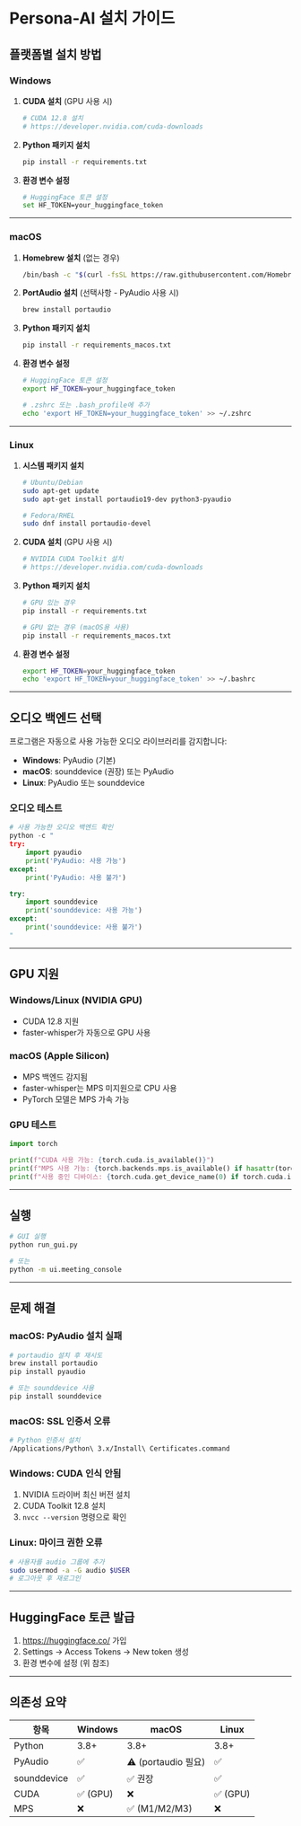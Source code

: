 # Persona-AI 설치 가이드

## 플랫폼별 설치 방법

### Windows

1. **CUDA 설치** (GPU 사용 시)
   ```bash
   # CUDA 12.8 설치
   # https://developer.nvidia.com/cuda-downloads
   ```

2. **Python 패키지 설치**
   ```bash
   pip install -r requirements.txt
   ```

3. **환경 변수 설정**
   ```bash
   # HuggingFace 토큰 설정
   set HF_TOKEN=your_huggingface_token
   ```

---

### macOS

1. **Homebrew 설치** (없는 경우)
   ```bash
   /bin/bash -c "$(curl -fsSL https://raw.githubusercontent.com/Homebrew/install/HEAD/install.sh)"
   ```

2. **PortAudio 설치** (선택사항 - PyAudio 사용 시)
   ```bash
   brew install portaudio
   ```

3. **Python 패키지 설치**
   ```bash
   pip install -r requirements_macos.txt
   ```

4. **환경 변수 설정**
   ```bash
   # HuggingFace 토큰 설정
   export HF_TOKEN=your_huggingface_token

   # .zshrc 또는 .bash_profile에 추가
   echo 'export HF_TOKEN=your_huggingface_token' >> ~/.zshrc
   ```

---

### Linux

1. **시스템 패키지 설치**
   ```bash
   # Ubuntu/Debian
   sudo apt-get update
   sudo apt-get install portaudio19-dev python3-pyaudio

   # Fedora/RHEL
   sudo dnf install portaudio-devel
   ```

2. **CUDA 설치** (GPU 사용 시)
   ```bash
   # NVIDIA CUDA Toolkit 설치
   # https://developer.nvidia.com/cuda-downloads
   ```

3. **Python 패키지 설치**
   ```bash
   # GPU 있는 경우
   pip install -r requirements.txt

   # GPU 없는 경우 (macOS용 사용)
   pip install -r requirements_macos.txt
   ```

4. **환경 변수 설정**
   ```bash
   export HF_TOKEN=your_huggingface_token
   echo 'export HF_TOKEN=your_huggingface_token' >> ~/.bashrc
   ```

---

## 오디오 백엔드 선택

프로그램은 자동으로 사용 가능한 오디오 라이브러리를 감지합니다:

- **Windows**: PyAudio (기본)
- **macOS**: sounddevice (권장) 또는 PyAudio
- **Linux**: PyAudio 또는 sounddevice

### 오디오 테스트

```python
# 사용 가능한 오디오 백엔드 확인
python -c "
try:
    import pyaudio
    print('PyAudio: 사용 가능')
except:
    print('PyAudio: 사용 불가')

try:
    import sounddevice
    print('sounddevice: 사용 가능')
except:
    print('sounddevice: 사용 불가')
"
```

---

## GPU 지원

### Windows/Linux (NVIDIA GPU)
- CUDA 12.8 지원
- faster-whisper가 자동으로 GPU 사용

### macOS (Apple Silicon)
- MPS 백엔드 감지됨
- faster-whisper는 MPS 미지원으로 CPU 사용
- PyTorch 모델은 MPS 가속 가능

### GPU 테스트

```python
import torch

print(f"CUDA 사용 가능: {torch.cuda.is_available()}")
print(f"MPS 사용 가능: {torch.backends.mps.is_available() if hasattr(torch.backends, 'mps') else False}")
print(f"사용 중인 디바이스: {torch.cuda.get_device_name(0) if torch.cuda.is_available() else 'CPU'}")
```

---

## 실행

```bash
# GUI 실행
python run_gui.py

# 또는
python -m ui.meeting_console
```

---

## 문제 해결

### macOS: PyAudio 설치 실패
```bash
# portaudio 설치 후 재시도
brew install portaudio
pip install pyaudio

# 또는 sounddevice 사용
pip install sounddevice
```

### macOS: SSL 인증서 오류
```bash
# Python 인증서 설치
/Applications/Python\ 3.x/Install\ Certificates.command
```

### Windows: CUDA 인식 안됨
1. NVIDIA 드라이버 최신 버전 설치
2. CUDA Toolkit 12.8 설치
3. `nvcc --version` 명령으로 확인

### Linux: 마이크 권한 오류
```bash
# 사용자를 audio 그룹에 추가
sudo usermod -a -G audio $USER
# 로그아웃 후 재로그인
```

---

## HuggingFace 토큰 발급

1. https://huggingface.co/ 가입
2. Settings → Access Tokens → New token 생성
3. 환경 변수에 설정 (위 참조)

---

## 의존성 요약

| 항목 | Windows | macOS | Linux |
|------|---------|-------|-------|
| Python | 3.8+ | 3.8+ | 3.8+ |
| PyAudio | ✅ | ⚠️ (portaudio 필요) | ✅ |
| sounddevice | ✅ | ✅ 권장 | ✅ |
| CUDA | ✅ (GPU) | ❌ | ✅ (GPU) |
| MPS | ❌ | ✅ (M1/M2/M3) | ❌ |
